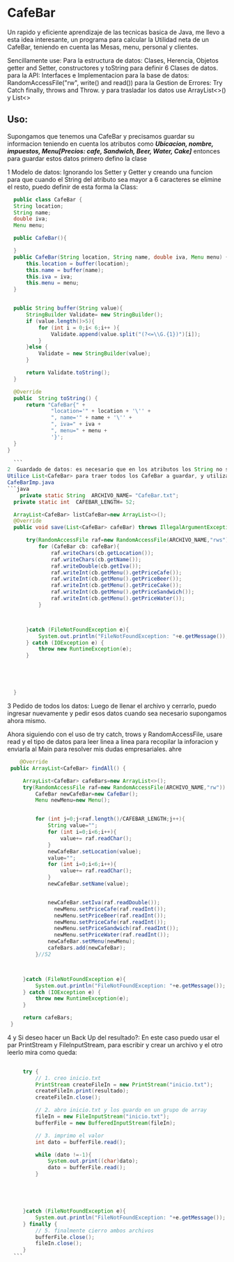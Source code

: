 # CafeBar
Un rapido y eficiente aprendizaje de las tecnicas basica de Java, me llevo a esta idea interesante, un programa para calcular la Utilidad neta de un CafeBar, teniendo en cuenta las Mesas, menu, personal y clientes.

Sencillamente use:
 Para la estructura de datos: Clases, Herencia, Objetos getter and Setter, constructores y toString para definir 6 Clases de datos.
 para la API: Interfaces e Implementacion
 para la base de datos: RandomAccessFile("rw", write() and read()) 
 para la Gestion de Errores: Try Catch finally, throws and Throw.
 y para trasladar los datos use ArrayList<>() y List<>
 
 ## Uso:
  Supongamos que tenemos una CafeBar y precisamos guardar su informacion teniendo en cuenta los atributos como **_Ubicacion, nombre, impuestos, Menu[Precios: cafe, Sandwich, Beer, Water, Cake]_** entonces para guardar estos datos primero defino la clase
 
  1  Modelo de datos: Ignorando los Setter y Getter y creando una funcion para que cuando el String del atributo sea mayor a 6 caracteres se elimine el resto, puedo definir de esta forma la Class:
  ```java
    public class CafeBar {
    String location;
    String name;
    double iva;
    Menu menu;

    public CafeBar(){

    }
    public CafeBar(String location, String name, double iva, Menu menu) {
        this.location = buffer(location);
        this.name = buffer(name);
        this.iva = iva;
        this.menu = menu;
    }


    public String buffer(String value){
        StringBuilder Validate= new StringBuilder();
        if (value.length()>5){
            for (int i = 0;i< 6;i++ ){
                Validate.append(value.split("(?<=\\G.{1})")[i]);
            }
        }else {
            Validate = new StringBuilder(value);
        }

        return Validate.toString();
    }

    @Override
    public  String toString() {
        return "CafeBar{" +
                "location='" + location + '\'' +
                ", name='" + name + '\'' +
                ", iva=" + iva +
                ", menu=" + menu +
                '}';
    }
}
    
    ```
  2  Guardado de datos: es necesario que en los atributos los String no sobrepasen de un cierto numero de caracteres para poder interpretar el pedido y poder moverme dentro del archivo.
  Utilice List<CafeBar> para traer todos los CafeBar a guardar, y utilizar RandomAccessFile para guardar esos datos en CafeBar.txt usando "rws" para su lectura escritura, luego de eso uso write y el tipo de dato para guardar debidamente todo, siempre es necesario el uso de try catch throws para la gestion de errores al usar Files.
  CafeBarImp.java
  ```java
      private static String  ARCHIVO_NAME= "CafeBar.txt";
    private static int  CAFEBAR_LENGTH= 52;

    ArrayList<CafeBar> listCafeBar=new ArrayList<>();
    @Override
    public void save(List<CafeBar> cafeBar) throws IllegalArgumentException {

        try(RandomAccessFile raf=new RandomAccessFile(ARCHIVO_NAME,"rws")) {
            for (CafeBar cb: cafeBar){
                raf.writeChars(cb.getLocation());
                raf.writeChars(cb.getName());
                raf.writeDouble(cb.getIva());
                raf.writeInt(cb.getMenu().getPriceCafe());
                raf.writeInt(cb.getMenu().getPriceBeer());
                raf.writeInt(cb.getMenu().getPriceCake());
                raf.writeInt(cb.getMenu().getPriceSandwich());
                raf.writeInt(cb.getMenu().getPriceWater());
            }



        }catch (FileNotFoundException e){
            System.out.println("FileNotFoundException: "+e.getMessage());
        } catch (IOException e) {
            throw new RuntimeException(e);
        }





    }

  
  ```

 
  3  Pedido de todos los datos: Luego de llenar el archivo y cerrarlo, puedo ingresar nuevamente y pedir esos datos
  cuando sea necesario supongamos ahora mismo.
  
  Ahora siguiendo con el uso de try catch, trows y RandomAccessFile, usare read y el tipo de datos para leer linea a linea para recopilar la inforacion y enviarla al Main para resolver mis dudas empresariales. ahre
  
   ```java
       @Override
    public ArrayList<CafeBar> findAll() {

        ArrayList<CafeBar> cafeBars=new ArrayList<>();
        try(RandomAccessFile raf=new RandomAccessFile(ARCHIVO_NAME,"rw")) {
            CafeBar newCafeBar=new CafeBar();
            Menu newMenu=new Menu();


            for (int j=0;j<raf.length()/CAFEBAR_LENGTH;j++){
                String value="";
                for (int i=0;i<6;i++){
                    value+= raf.readChar();
                }
                newCafeBar.setLocation(value);
                value="";
                for (int i=0;i<6;i++){
                    value+= raf.readChar();
                }
                newCafeBar.setName(value);


                newCafeBar.setIva(raf.readDouble());
                  newMenu.setPriceCafe(raf.readInt());
                  newMenu.setPriceBeer(raf.readInt());
                  newMenu.setPriceCafe(raf.readInt());
                  newMenu.setPriceSandwich(raf.readInt());
                  newMenu.setPriceWater(raf.readInt());
                newCafeBar.setMenu(newMenu);
                cafeBars.add(newCafeBar);
            }//52



        }catch (FileNotFoundException e){
            System.out.println("FileNotFoundException: "+e.getMessage());
        } catch (IOException e) {
            throw new RuntimeException(e);
        }

        return cafeBars;
    }

   ```
   4  y Si deseo hacer un Back Up del resultado?: En este caso puedo usar el par PrintStream y FileInputStream,
   para escribir y crear un archivo y el otro leerlo mira como queda:
 
   ```java
    
        try {
            // 1. creo inicio.txt
            PrintStream createFileIn = new PrintStream("inicio.txt");
            createFileIn.print(resultado);
            createFileIn.close();

            // 2. abro inicio.txt y los guardo en un grupo de array
            fileIn = new FileInputStream("inicio.txt");
            bufferFile = new BufferedInputStream(fileIn);

            // 3. imprimo el valor
            int dato = bufferFile.read();

            while (dato !=-1){
                System.out.print((char)dato);
                dato = bufferFile.read();
            }





        }catch (FileNotFoundException e){
            System.out.println("FileNotFoundException: "+e.getMessage());
        } finally {
            // 5. finalmente cierro ambos archivos
            bufferFile.close();
            fileIn.close();
        }
     ```

 
